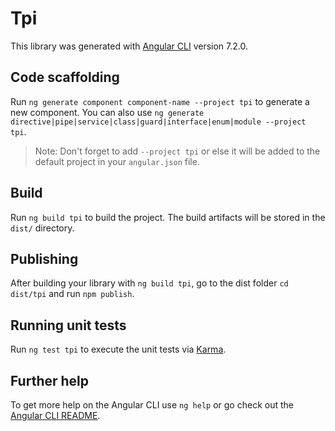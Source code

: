 # Tpi

This library was generated with [Angular CLI](https://github.com/angular/angular-cli) version 7.2.0.

## Code scaffolding

Run `ng generate component component-name --project tpi` to generate a new component. You can also use `ng generate directive|pipe|service|class|guard|interface|enum|module --project tpi`.

> Note: Don't forget to add `--project tpi` or else it will be added to the default project in your `angular.json` file.

## Build

Run `ng build tpi` to build the project. The build artifacts will be stored in the `dist/` directory.

## Publishing

After building your library with `ng build tpi`, go to the dist folder `cd dist/tpi` and run `npm publish`.

## Running unit tests

Run `ng test tpi` to execute the unit tests via [Karma](https://karma-runner.github.io).

## Further help

To get more help on the Angular CLI use `ng help` or go check out the [Angular CLI README](https://github.com/angular/angular-cli/blob/master/README.md).
